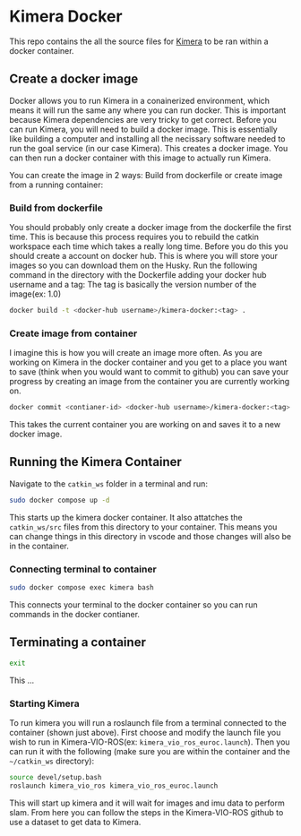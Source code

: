 # Kimera Docker

This repo contains the all the source files for [Kimera](https://github.com/MIT-SPARK/Kimera) to be ran within a docker container.


## Create a docker image

Docker allows you to run Kimera in a conainerized environment, which means it will run the same any where you can run docker. This is important because Kimera dependencies are very tricky to get correct. Before you can run Kimera, you will need to build a docker image. This is essentially like building a computer and installing all the necissary software needed to run the goal service (in our case Kimera). This creates a docker image. You can then run a docker container with this image to actually run Kimera.

You can create the image in 2 ways: Build from dockerfile or create image from a running container:

### Build from dockerfile

You should probably only create a docker image from the dockerfile the first time. This is because this process requires you to rebuild the catkin workspace each time which takes a really long time. Before you do this you should create a account on docker hub. This is where you will store your images so you can download them on the Husky. Run the following command in the directory with the Dockerfile adding your docker hub username and a tag: The tag is basically the version number of the image(ex: 1.0)

```bash
docker build -t <docker-hub username>/kimera-docker:<tag> .
```

### Create image from container

I imagine this is how you will create an image more often. As you are working on Kimera in the docker container and you get to a place you want to save (think when you would want to commit to github) you can save your progress by creating an image from the container you are currently working on.

```bash
docker commit <contianer-id> <docker-hub username>/kimera-docker:<tag>
```

This takes the current container you are working on and saves it to a new docker image.

## Running the Kimera Container

Navigate to the `catkin_ws` folder in a terminal and run:

```bash
sudo docker compose up -d
```

This starts up the kimera docker container. It also attatches the `catkin_ws/src` files from this directory to your container. This means you can change things in this directory in vscode and those changes will also be in the container.

### Connecting terminal to container

```bash
sudo docker compose exec kimera bash
```

This connects your terminal to the docker container so you can run commands in the docker contianer.

## Terminating a container

```bash
exit
```

This ...

### Starting Kimera

To run kimera you will run a roslaunch file from a terminal connected to the container (shown just above). First choose and modify the launch file you wish to run in Kimera-VIO-ROS(ex: `kimera_vio_ros_euroc.launch`). Then you can run it with the following (make sure you are within the container and the `~/catkin_ws` directory):

```bash
source devel/setup.bash
roslaunch kimera_vio_ros kimera_vio_ros_euroc.launch
```

This will start up kimera and it will wait for images and imu data to perform slam. From here you can follow the steps in the Kimera-VIO-ROS github to use a dataset to get data to Kimera.


